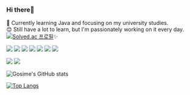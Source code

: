 ### Hi there👋

🌱 Currently learning Java and focusing on my university studies.  <br/>
😊 Still have a lot to learn, but I'm passionately working on it every day.<br/>
[![Solved.ac
프로필](http://mazassumnida.wtf/api/mini/generate_badge?boj=icegosimperson)](https://solved.ac/icegosimperson)✨


<img src="https://img.shields.io/badge/Java-007396?style=flat&logo=OpenJDK&logoColor=white"/> <img src="https://img.shields.io/badge/c-%2300599C.svg?style=for-the-badge&logo=c&logoColor=white"/> <img src="https://img.shields.io/badge/c++-%2300599C.svg?style=for-the-badge&logo=c%2B%2B&logoColor=white"/> <img src="https://img.shields.io/badge/html5-%23E34F26.svg?style=for-the-badge&logo=html5&logoColor=white"/> <img src="https://img.shields.io/badge/css3-%231572B6.svg?style=for-the-badge&logo=css3&logoColor=white"/> <img src="https://img.shields.io/badge/javascript-%23323330.svg?style=for-the-badge&logo=javascript&logoColor=%23F7DF1E"/> <img src="https://img.shields.io/badge/Python-3776AB?style=for-the-badge&logo=Python&logoColor=white">

<img src="https://img.shields.io/badge/mac%20os-000000?style=for-the-badge&logo=macos&logoColor=F0F0F0"/> <img src="https://img.shields.io/badge/Windows-0078D6?style=for-the-badge&logo=windows&logoColor=white"/>

![Gosime's GitHub stats](https://github-readme-stats.vercel.app/api?username=icegosimperson&theme=holi&show_icons=true)

[![Top Langs](https://github-readme-stats.vercel.app/api/top-langs/?username=icegosimperson&layout=compact)](https://github.com/anuraghazra/github-readme-stats)
